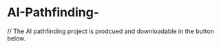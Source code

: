   # AI-Pathfinding-
  
  // The AI pathfinding project is prodcued and downloadable in the button below. 
 
